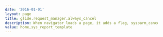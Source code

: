 ```yaml
---
date: '2016-01-01'
layout: page
title: glide.request_manager.always_cancel
description: When navigator loads a page, it adds a flag, sysparm_cancelable. If present, this transaction can be canceled if another page is requested with sysparm_cancelable from the same session. Pages in this list will always be treated as cancelable.
value: home,sys_report_template
---
```

